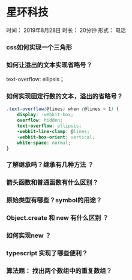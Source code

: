 # 星环科技
时间： 2019年8月28日
时长： 20分钟
形式： 电话


### css如何实现一个三角形

### 如何让溢出的文本实现省略号？
text-overflow: ellipsis；

### 如何实现固定行数的文本，溢出的省略号？
```css
.text-overflow(@lines) when (@lines > 1) {
    display: -webkit-box;
    overflow: hidden;
    text-overflow: ellipsis;
    -webkit-line-clamp: @lines;
    -webkit-box-orient: vertical;
    white-space: normal;
}
```

### 了解继承吗？继承有几种方法 ？

### 箭头函数和普通函数有什么区别？

### 原始类型有哪些？symbol的用途？

### Object.create 和 new 有什么区别 ？

### 如何实现new ？

### typescript 实现了哪些便利？

### 算法题： 找出两个数组中的重复数组？